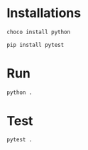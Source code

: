 # Installations

```sh
choco install python
```

```sh
pip install pytest
```

# Run

```sh
python .
```

# Test

```sh
pytest .
```